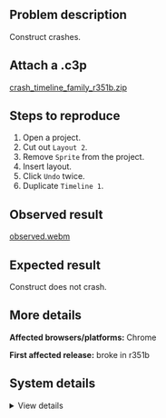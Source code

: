 ## Problem description

Construct crashes.

## Attach a .c3p

[crash_timeline_family_r351b.zip](https://github.com/WilsonPercival/WilsonPercival/files/12188226/crash_timeline_family_r351b.zip)

## Steps to reproduce

1. Open a project.
2. Cut out `Layout 2`.
3. Remove `Sprite` from the project.
4. Insert layout.
5. Click `Undo` twice.
6. Duplicate `Timeline 1`.

## Observed result

[observed.webm](https://github.com/WilsonPercival/WilsonPercival/assets/91274932/2974d26f-61e2-4784-862e-8e20ade2d89b)

## Expected result

Construct does not crash.

## More details



**Affected browsers/platforms:** Chrome

**First affected release:** broke in r351b

## System details

<details><summary>View details</summary>

Error report information
Type: unhandled rejection
Reason: Error: behavior type not found @ Error: behavior type not found at d.nOa (https://editor.construct.net/r351/projectResources.js:1197:112) at d.Ha (https://editor.construct.net/r351/projectResources.js:1194:501) at d.L3b (https://editor.construct.net/r351/projectResources.js:1199:132) at d.kLc (https://editor.construct.net/r351/projectResources.js:1171:62) at d.Ha (https://editor.construct.net/r351/projectResources.js:1169:448) at d.Ha (https://editor.construct.net/r351/projectResources.js:1174:180) at d.kLc (https://editor.construct.net/r351/projectResources.js:1170:501) at d.Ha (https://editor.construct.net/r351/projectResources.js:1169:448) at d.Ha (https://editor.construct.net/r351/projectResources.js:1127:330) at d.M3b (https://editor.construct.net/r351/projectResources.js:1134:9)
Stack: Error: behavior type not found at d.nOa (https://editor.construct.net/r351/projectResources.js:1197:112) at d.Ha (https://editor.construct.net/r351/projectResources.js:1194:501) at d.L3b (https://editor.construct.net/r351/projectResources.js:1199:132) at d.kLc (https://editor.construct.net/r351/projectResources.js:1171:62) at d.Ha (https://editor.construct.net/r351/projectResources.js:1169:448) at d.Ha (https://editor.construct.net/r351/projectResources.js:1174:180) at d.kLc (https://editor.construct.net/r351/projectResources.js:1170:501) at d.Ha (https://editor.construct.net/r351/projectResources.js:1169:448) at d.Ha (https://editor.construct.net/r351/projectResources.js:1127:330) at d.M3b (https://editor.construct.net/r351/projectResources.js:1134:9)
Construct version: r351
URL: https://editor.construct.net/r351/
Date: Thu Jul 27 2023 23:47:27 GMT+0300 (Восточная Европа, летнее время)
Uptime: 113.3 s

Platform information
Product: Construct 3 r351 (beta)
Browser: Chrome 115.0.5790.110
Browser engine: Chromium
Context: browser
Operating system: Windows 11
Device type: desktop
Device pixel ratio: 1.5
Logical CPU cores: 16
Approx. device memory: 8 GB
User agent: Mozilla/5.0 (Windows NT 10.0; Win64; x64) AppleWebKit/537.36 (KHTML, like Gecko) Chrome/115.0.0.0 Safari/537.36
Language setting: en-US

WebGL information
Version string: WebGL 2.0 (OpenGL ES 3.0 Chromium)
Numeric version: 2
Supports NPOT textures: yes
Supports GPU profiling: no
Supports highp precision: yes
Vendor: Google Inc. (AMD)
Renderer: ANGLE (AMD, AMD Radeon(TM) Graphics Direct3D11 vs_5_0 ps_5_0, D3D11)
Major performance caveat: no
Maximum texture size: 16384
Point size range: 1 to 1024
Extensions: EXT_color_buffer_float, EXT_color_buffer_half_float, EXT_disjoint_timer_query_webgl2, EXT_float_blend, EXT_texture_compression_bptc, EXT_texture_compression_rgtc, EXT_texture_filter_anisotropic, EXT_texture_norm16, KHR_parallel_shader_compile, OES_draw_buffers_indexed, OES_texture_float_linear, OVR_multiview2, WEBGL_compressed_texture_s3tc, WEBGL_compressed_texture_s3tc_srgb, WEBGL_debug_renderer_info, WEBGL_debug_shaders, WEBGL_lose_context, WEBGL_multi_draw, WEBGL_provoking_vertex

</details>
